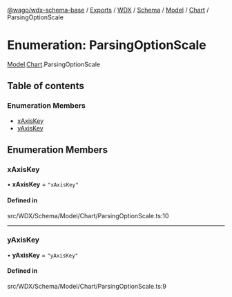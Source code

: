[@wago/wdx-schema-base](../README.md) / [Exports](../modules.md) / [WDX](../modules/WDX.md) / [Schema](../modules/WDX.Schema.md) / [Model](../modules/WDX.Schema.Model.md) / [Chart](../modules/WDX.Schema.Model.Chart.md) / ParsingOptionScale

# Enumeration: ParsingOptionScale

[Model](../modules/WDX.Schema.Model.md).[Chart](../modules/WDX.Schema.Model.Chart.md).ParsingOptionScale

## Table of contents

### Enumeration Members

- [xAxisKey](WDX.Schema.Model.Chart.ParsingOptionScale.md#xaxiskey)
- [yAxisKey](WDX.Schema.Model.Chart.ParsingOptionScale.md#yaxiskey)

## Enumeration Members

### xAxisKey

• **xAxisKey** = ``"xAxisKey"``

#### Defined in

src/WDX/Schema/Model/Chart/ParsingOptionScale.ts:10

___

### yAxisKey

• **yAxisKey** = ``"yAxisKey"``

#### Defined in

src/WDX/Schema/Model/Chart/ParsingOptionScale.ts:9
